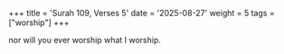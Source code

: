 +++
title = 'Surah 109, Verses 5'
date = '2025-08-27'
weight = 5
tags = ["worship"]
+++

nor will you ever worship what I worship.